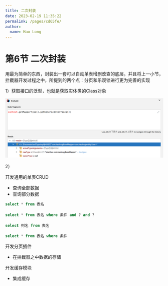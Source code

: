 ```yaml
---
title: 二次封装
date: 2023-02-19 11:35:22
permalink: /pages/cd65fe/
author: 
  name: Hao Long
---
```

# 第6节 二次封装

用最为简单的东西，封装出一套可以自动单表增删改查的底层。并且将上一小节，拦截器开发过程之中，所提到的两个点：分页和乐观锁进行更为完善的实现

1）获取接口的泛型，也就是获取实体类的Class对象

![image-20230118110700464](img/image-20230118110700464.png)

2）

开发通用的单表CRUD

- 查询全部数据
- 查询部分数据

```sql
select * from 表名

select * from 表名 where 条件 and ? and ? 

select 列名 from 表名

select * from 表名 where 条件
```

开发分页插件

- 在拦截器之中数据的存储

开发缓存模块

- 集成缓存

